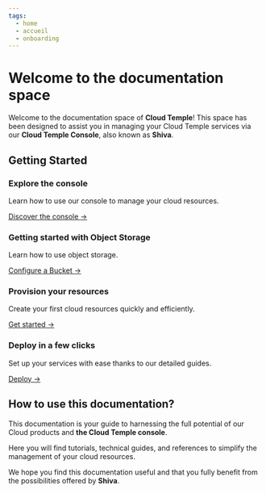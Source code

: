 ```yaml
---
tags:
  - home
  - accueil
  - onboarding
---
```


# Welcome to the documentation space

Welcome to the documentation space of **Cloud Temple**! This space has been designed to assist you in managing your Cloud Temple services via our **Cloud Temple Console**, also known as **Shiva**.

## Getting Started

<div class="card-grid">
  <div class="card">
    <h3>Explore the console</h3>
    <p>Learn how to use our console to manage your cloud resources.</p>
    <a href="../docs/console" class="card-link">Discover the console &rarr;</a>
  </div>
    <div class="card">
    <h3>Getting started with Object Storage</h3>
    <p>Learn how to use object storage.</p>
    <a href="../docs/storage/oss" class="card-link">Configure a Bucket &rarr;</a>
  </div>
  <div class="card">
    <h3>Provision your resources</h3>
    <p>Create your first cloud resources quickly and efficiently.</p>
    <a href="../docs/iaas_vmware/quickstart" class="card-link">Get started &rarr;</a>
  </div>
  <div class="card">
    <h3>Deploy in a few clicks</h3>
    <p>Set up your services with ease thanks to our detailed guides.</p>
    <a href="../docs/iaas_vmware/quickstart" class="card-link">Deploy &rarr;</a>
  </div>
</div>

## How to use this documentation?
This documentation is your guide to harnessing the full potential of our Cloud products and **the Cloud Temple console**.

Here you will find tutorials, technical guides, and references to simplify the management of your cloud resources.

We hope you find this documentation useful and that you fully benefit from the possibilities offered by **Shiva**.